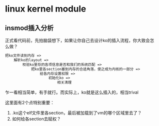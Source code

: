# linux kernel module
## insmod插入分析
正式看代码前，先拍脑袋想下，如果让你自己去设计ko的插入流程，你大致会怎么做？

```txt
把ko文件读到内存 =>
    解析ko的layout =>
        校验ko里存的各项信息是否和我们的系统匹配 =>
            把ko里各section塞到内存的合适角落，使之成为内核的一部分 =>
                给各内存设置权限 =>
                    初始化ko =>
                        相关清理
```
                        
乍一看相当简单，有手就行。而实际上，ko就是这么插入的，相当trival

这里面有2个点特别重要：
1. .ko这个elf文件里各section，最后被加载到了vm的哪个区域里去了？
2. 如何给各section去赋权？
